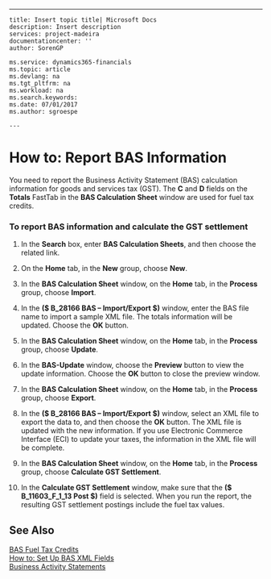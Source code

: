 ---
    title: Insert topic title| Microsoft Docs
    description: Insert description
    services: project-madeira
    documentationcenter: ''
    author: SorenGP

    ms.service: dynamics365-financials
    ms.topic: article
    ms.devlang: na
    ms.tgt_pltfrm: na
    ms.workload: na
    ms.search.keywords:
    ms.date: 07/01/2017
    ms.author: sgroespe

    ---
# How to: Report BAS Information
You need to report the Business Activity Statement \(BAS\) calculation information for goods and services tax \(GST\). The **C** and **D** fields on the **Totals** FastTab in the **BAS Calculation Sheet** window are used for fuel tax credits.  
  
### To report BAS information and calculate the GST settlement  
  
1.  In the **Search** box, enter **BAS Calculation Sheets**, and then choose the related link.  
  
2.  On the **Home** tab, in the **New** group, choose **New**.  
  
3.  In the **BAS Calculation Sheet** window, on the **Home** tab, in the **Process** group, choose **Import**.  
  
4.  In the **\($ B\_28166 BAS – Import\/Export $\)** window, enter the BAS file name to import a sample XML file. The totals information will be updated. Choose the **OK** button.  
  
5.  In the **BAS Calculation Sheet** window, on the **Home** tab, in the **Process** group, choose **Update**.  
  
6.  In the **BAS-Update** window, choose the **Preview** button to view the update information. Choose the **OK** button to close the preview window.  
  
7.  In the **BAS Calculation Sheet** window, on the **Home** tab, in the **Process** group, choose **Export**.  
  
8.  In the **\($ B\_28166 BAS – Import\/Export $\)** window, select an XML file to export the data to, and then choose the **OK** button. The XML file is updated with the new information. If you use Electronic Commerce Interface \(ECI\) to update your taxes, the information in the XML file will be complete.  
  
9. In the **BAS Calculation Sheet** window, on the **Home** tab, in the **Process** group, choose **Calculate GST Settlement**.  
  
10. In the **Calculate GST Settlement** window, make sure that the **\($ B\_11603\_F\_1\_13 Post $\)** field is selected. When you run the report, the resulting GST settlement postings include the fuel tax values.  
  
## See Also  
 [BAS Fuel Tax Credits](../bas-fuel-tax-credits.md)   
 [How to: Set Up BAS XML Fields](../how-to-set-up-bas-xml-fields.md)   
 [Business Activity Statements](../business-activity-statements.md)